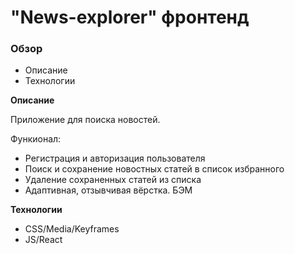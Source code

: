 # "News-explorer" фронтенд

### Обзор
* Описание
* Технологии

**Описание**

Приложение для поиска новостей.

Функионал:
* Регистрация и авторизация пользователя
* Поиск и сохранение новостных статей в список избранного
* Удаление сохраненных статей из списка
* Адаптивная, отзывчивая вёрстка. БЭМ

**Технологии**

* CSS/Media/Keyframes
* JS/React
